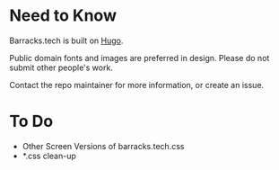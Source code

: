 # Need to Know

Barracks.tech is built on [Hugo](http://gohugo.io). 

Public domain fonts and images are preferred in design. Please do not submit other people's work.

Contact the repo maintainer for more information, or create an issue. 

# To Do

* Other Screen Versions of barracks.tech.css
* *.css clean-up

